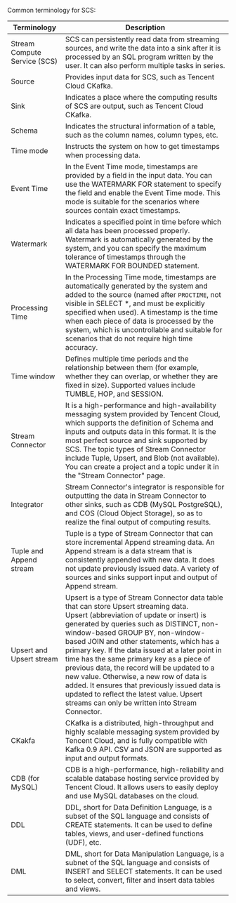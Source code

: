 Common terminology for SCS:

| Terminology | Description |
| ----- | ----- | 
| Stream Compute Service (SCS) | SCS can persistently read data from streaming sources, and write the data into a sink after it is processed by an SQL program written by the user. It can also perform multiple tasks in series. |
| Source |	Provides input data for SCS, such as Tencent Cloud CKafka. |
| Sink |	Indicates a place where the computing results of SCS are output, such as Tencent Cloud CKafka. |
| Schema	| Indicates the structural information of a table, such as the column names, column types, etc. |
| Time mode	| Instructs the system on how to get timestamps when processing data. |
| Event Time	| In the Event Time mode, timestamps are provided by a field in the input data. You can use the WATERMARK FOR statement to specify the field and enable the Event Time mode. This mode is suitable for the scenarios where sources contain exact timestamps. |
| Watermark	| Indicates a specified point in time before which all data has been processed properly.<br> Watermark is automatically generated by the system, and you can specify the maximum tolerance of timestamps through the WATERMARK FOR BOUNDED statement. |
| Processing Time	| In the Processing Time mode, timestamps are automatically generated by the system and added to the source (named after `PROCTIME`, not visible in SELECT *, and must be explicitly specified when used). A timestamp is the time when each piece of data is processed by the system, which is uncontrollable and suitable for scenarios that do not require high time accuracy. |
| Time window	| Defines multiple time periods and the relationship between them (for example, whether they can overlap, or whether they are fixed in size). Supported values include TUMBLE, HOP, and SESSION. |
| Stream Connector | It is a high-performance and high-availability messaging system provided by Tencent Cloud, which supports the definition of Schema and inputs and outputs data in this format. It is the most perfect source and sink supported by SCS. The topic types of Stream Connector include Tuple, Upsert, and Blob (not available). You can create a project and a topic under it in the "Stream Connector" page. |
| Integrator | Stream Connector's integrator is responsible for outputting the data in Stream Connector to other sinks, such as CDB (MySQL PostgreSQL), and COS (Cloud Object Storage), so as to realize the final output of computing results. |
| Tuple and Append stream | Tuple is a type of Stream Connector that can store incremental Append streaming data. An Append stream is a data stream that is consistently appended with new data. It does not update previously issued data. A variety of sources and sinks support input and output of Append stream. |
| Upsert and Upsert stream | Upsert is a type of Stream Connector data table that can store Upsert streaming data.<br> Upsert (abbreviation of update or insert) is generated by queries such as DISTINCT, non-window-based GROUP BY, non-window-based JOIN and other statements, which has a primary key. If the data issued at a later point in time has the same primary key as a piece of previous data, the record will be updated to a new value. Otherwise, a new row of data is added. It ensures that previously issued data is updated to reflect the latest value. Upsert streams can only be written into Stream Connector. |
| CKakfa	| CKafka is a distributed, high-throughput and highly scalable messaging system provided by Tencent Cloud, and is fully compatible with Kafka 0.9 API. CSV and JSON are supported as input and output formats. |
| CDB (for MySQL)	| CDB is a high-performance, high-reliability and scalable database hosting service provided by Tencent Cloud. It allows users to easily deploy and use MySQL databases on the cloud. |
| DDL	| DDL, short for Data Definition Language, is a subset of the SQL language and consists of CREATE statements. It can be used to define tables, views, and user-defined functions (UDF), etc. |
| DML |	DML, short for Data Manipulation Language, is a subnet of the SQL language and consists of INSERT and SELECT statements. It can be used to select, convert, filter and insert data tables and views. |

